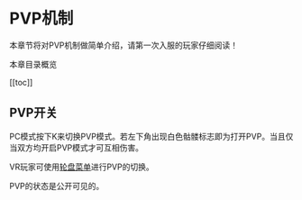# PVP机制

本章节将对PVP机制做简单介绍，请第一次入服的玩家仔细阅读！

本章目录概览

[[toc]]


## PVP开关

PC模式按下K来切换PVP模式。若左下角出现白色骷髅标志即为打开PVP。当且仅当双方均开启PVP模式才可互相伤害。

VR玩家可使用[轮盘菜单](/vrbtn.md#轮盘菜单说明)进行PVP的切换。

PVP的状态是公开可见的。